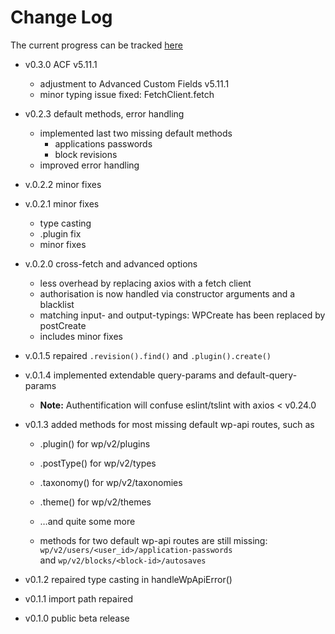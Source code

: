 # Change Log

The current progress can be tracked [here](https://github.com/dkress59/wordpress-api-client/projects/1)

- v0.3.0 ACF v5.11.1
  - adjustment to Advanced Custom Fields v5.11.1
  - minor typing issue fixed: FetchClient.fetch

- v0.2.3 default methods, error handling
  - implemented last two missing default methods
    - applications passwords
    - block revisions
  - improved error handling

- v.0.2.2 minor fixes

- v.0.2.1 minor fixes
  - type casting
  - .plugin fix
  - minor fixes

- v.0.2.0 cross-fetch and advanced options
  - less overhead by replacing axios with a fetch client
  - authorisation is now handled via constructor arguments and a blacklist
  - matching input- and output-typings: WPCreate has been replaced by postCreate
  - includes minor fixes

- v.0.1.5 repaired `.revision().find()` and `.plugin().create()`

- v.0.1.4 implemented extendable query-params and default-query-params
  - **Note:** Authentification will confuse eslint/tslint with axios < v0.24.0

- v0.1.3 added methods for most missing default wp-api routes, such as
  - .plugin() for wp/v2/plugins
  - .postType() for wp/v2/types
  - .taxonomy() for wp/v2/taxonomies
  - .theme() for wp/v2/themes
  - …and quite some more

  - methods for two default wp-api routes are still missing:
    <br />`wp/v2/users/<user_id>/application-passwords`
    <br />and `wp/v2/blocks/<block-id>/autosaves`

- v0.1.2 repaired type casting in handleWpApiError()

- v0.1.1 import path repaired

- v0.1.0 public beta release

